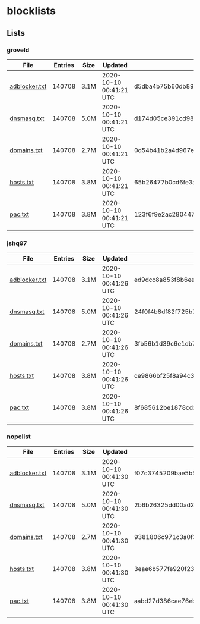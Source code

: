 # blocklists

## Lists

### groveld

|File|Entries|Size|Updated|Hash|
|-|-|-|-|-|
|[adblocker.txt](https://raw.githubusercontent.com/groveld/blocklists/lists/groveld/adblocker.txt)|140708|3.1M|2020-10-10 00:41:21 UTC|d5dba4b75b60db8954c390444cbbf1970aeb7985|
|[dnsmasq.txt](https://raw.githubusercontent.com/groveld/blocklists/lists/groveld/dnsmasq.txt)|140708|5.0M|2020-10-10 00:41:21 UTC|d174d05ce391cd98069c0e80873e31ac6a7f5dc2|
|[domains.txt](https://raw.githubusercontent.com/groveld/blocklists/lists/groveld/domains.txt)|140708|2.7M|2020-10-10 00:41:21 UTC|0d54b41b2a4d967e417e98f1a3e4f86db0c0d187|
|[hosts.txt](https://raw.githubusercontent.com/groveld/blocklists/lists/groveld/hosts.txt)|140708|3.8M|2020-10-10 00:41:21 UTC|65b26477b0cd6fe3a4be8c9a6c2a002799f2b98d|
|[pac.txt](https://raw.githubusercontent.com/groveld/blocklists/lists/groveld/pac.txt)|140708|3.8M|2020-10-10 00:41:21 UTC|123f6f9e2ac2804477fbcf52eecee5e1671ebd37|

### jshq97

|File|Entries|Size|Updated|Hash|
|-|-|-|-|-|
|[adblocker.txt](https://raw.githubusercontent.com/groveld/blocklists/lists/jshq97/adblocker.txt)|140708|3.1M|2020-10-10 00:41:26 UTC|ed9dcc8a853f8b6eecfa963c214259d63afbe32b|
|[dnsmasq.txt](https://raw.githubusercontent.com/groveld/blocklists/lists/jshq97/dnsmasq.txt)|140708|5.0M|2020-10-10 00:41:26 UTC|24f0f4b8df82f725b77e2f4fbedb1010100d3d86|
|[domains.txt](https://raw.githubusercontent.com/groveld/blocklists/lists/jshq97/domains.txt)|140708|2.7M|2020-10-10 00:41:26 UTC|3fb56b1d39c6e1db7bf10e9b85f963a34981abdf|
|[hosts.txt](https://raw.githubusercontent.com/groveld/blocklists/lists/jshq97/hosts.txt)|140708|3.8M|2020-10-10 00:41:26 UTC|ce9866bf25f8a94c36f8434964f27be83acdea59|
|[pac.txt](https://raw.githubusercontent.com/groveld/blocklists/lists/jshq97/pac.txt)|140708|3.8M|2020-10-10 00:41:26 UTC|8f685612be1878cd11920baa807638925982313f|

### nopelist

|File|Entries|Size|Updated|Hash|
|-|-|-|-|-|
|[adblocker.txt](https://raw.githubusercontent.com/groveld/blocklists/lists/nopelist/adblocker.txt)|140708|3.1M|2020-10-10 00:41:30 UTC|f07c3745209bae5b5efbfe8bf1fa1362a723649b|
|[dnsmasq.txt](https://raw.githubusercontent.com/groveld/blocklists/lists/nopelist/dnsmasq.txt)|140708|5.0M|2020-10-10 00:41:30 UTC|2b6b26325dd00ad2d455c1d684db6bbf9cca2410|
|[domains.txt](https://raw.githubusercontent.com/groveld/blocklists/lists/nopelist/domains.txt)|140708|2.7M|2020-10-10 00:41:30 UTC|9381806c971c3a0f3fab84645b802446ac244bb2|
|[hosts.txt](https://raw.githubusercontent.com/groveld/blocklists/lists/nopelist/hosts.txt)|140708|3.8M|2020-10-10 00:41:30 UTC|3eae6b577fe920f239a5d147ade2e10307a5d488|
|[pac.txt](https://raw.githubusercontent.com/groveld/blocklists/lists/nopelist/pac.txt)|140708|3.8M|2020-10-10 00:41:30 UTC|aabd27d386cae76eb292e6f90f886a7865c9f2a1|
